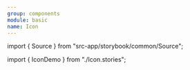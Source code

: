```yaml
---
group: components
module: basic
name: Icon
---
```


import { Source } from "src-app/storybook/common/Source";

import { IconDemo } from "./Icon.stories";

<IconDemo />

<Source path="src-components/basic/icons" />
